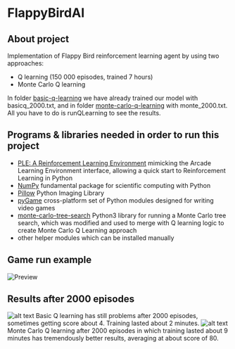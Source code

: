 # FlappyBirdAI

## About project
Implementation of Flappy Bird reinforcement learning agent by using two approaches:
  * Q learning (150 000 episodes, trained 7 hours)
  * Monte Carlo Q learning
  
  In folder [basic-q-learning](https://github.com/reinai/FlappyBirdAI/tree/master/FlappyBird/basic-q-learning) we have already trained our model with basicq_2000.txt, and in folder [monte-carlo-q-learning](https://github.com/reinai/FlappyBirdAI/tree/master/FlappyBird/monte-carlo-q-learning) with monte_2000.txt. All you have to do is runQLearning to see the results.

## Programs & libraries needed in order to run this project 
* [PLE: A Reinforcement Learning Environment](https://pygame-learning-environment.readthedocs.io/en/latest/#) mimicking the Arcade Learning Environment interface, allowing a quick start to Reinforcement Learning in Python
* [NumPy](https://www.numpy.org/) fundamental package for scientific computing with Python
* [Pillow](https://python-pillow.org/) Python Imaging Library
* [pyGame](https://www.pygame.org/news) cross-platform set of Python modules designed for writing video games
* [monte-carlo-tree-search](https://github.com/ImparaAI/monte-carlo-tree-search) Python3 library for running a Monte Carlo tree search, which was modified and used to merge with Q learning logic to create Monte Carlo Q Learning approach
* other helper modules which can be installed manually

## Game run example
![Preview](https://github.com/reinai/FlappyBirdAI/blob/master/FlappyBird/ezgif-5-809f5b1ff0d3.gif)

## Results after 2000 episodes
![alt text](https://github.com/reinai/FlappyBirdAI/blob/master/FlappyBird/results/2000%20iterations/basic_q.PNG)
Basic Q learning has still problems after 2000 episodes, sometimes getting score about 4. Training lasted about 2 minutes.
![alt text](https://github.com/reinai/FlappyBirdAI/blob/master/FlappyBird/results/2000%20iterations/monte_carlo_q.PNG)
Monte Carlo Q learning after 2000 episodes in which training lasted about 9 minutes has tremendously better results, averaging at about score of 80.
